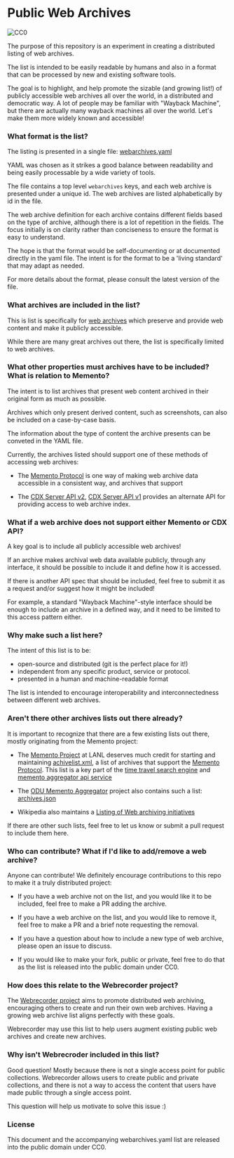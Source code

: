 # Public Web Archives
![CC0](https://licensebuttons.net/p/zero/1.0/88x31.png)

The purpose of this repository is an experiment in creating a distributed listing of web archives.

The list is intended to be easily readable by humans and also in a format that can be processed by new and existing software tools.
 
The goal is to highlight, and help promote the sizable (and growing list!) of publicly accessible web archives all over the world, in a distributed and democratic way. A lot of people may be familiar with "Wayback Machine", but there are actually many wayback machines all over the world. Let's make them more widely known and accessible!


### What format is the list?

The listing is presented in a single file: [webarchives.yaml](webarchives.yaml)

YAML was chosen as it strikes a good balance between readability and being easily processable by a wide variety of tools.

The file contains a top level `webarchives` keys, and each web archive is presented under a unique id.
The web archives are listed alphabetically by id in the file.

The web archive definition for each archive contains different fields based on the type of archive, although there is a lot of repetition in the fields. The focus initially is on clarity rather than conciseness to ensure the format is easy to understand.

The hope is that the format would be self-documenting or at documented directly in the yaml file. The intent is for the format to be a 'living standard' that may adapt as needed.

For more details about the format, please consult the latest version of the file.


### What archives are included in the list?

This is list is specifically for [web archives](https://en.wikipedia.org/wiki/Web_archiving) which preserve and provide web content and make it publicly accessible.

While there are many great archives out there, the list is specifically limited to web archives.


### What other properties must archives have to be included? What is relation to Memento?

The intent is to list archives that present web content archived in their original form as much as possible.

Archives which only present derived content, such as screenshots, can also be included on a case-by-case basis.

The information about the type of content the archive presents can be conveted in the YAML file.

Currently, the archives listed should support one of these methods of accessing web archives:

- The [Memento Protocol](https://tools.ietf.org/html/rfc7089) is one way of making web archive data accessible in a consistent way, and archives that support

- The [CDX Server API v2](https://github.com/ikreymer/pywb/wiki/CDX-Server-API), [CDX Server API v1](https://github.com/internetarchive/wayback/blob/master/wayback-cdx-server/README.md) provides an alternate API for providing access to web archive index.


### What if a web archive does not support either Memento or CDX API?

A key goal is to include all publicly accessible web archives!

If an archive makes archival web data available publicly, through any interface, it should be possible to include it and
define how it is accessed.

If there is another API spec that should be included, feel free to submit it as a request and/or suggest how it might be included!

For example, a standard "Wayback Machine"-style interface should be enough to include an archive in a defined way, and it need to be limited to this access pattern either.


### Why make such a list here?

The intent of this list is to be:

- open-source and distributed (git is the perfect place for it!)
- independent from any specific product, service or protocol.
- presented in a human and machine-readable format

The list is intended to encourage interoperability and interconnectedness between different web archives.


### Aren't there other archives lists out there already?

It is important to recognize that there are a few existing lists out there, mostly originating from the Memento project:

 - The [Memento Project](http://timetravel.mementoweb.org/) at LANL deserves much credit for starting and maintaining [achivelist.xml](http://labs.mementoweb.org/aggregator_config/archivelist.xml), a list of archives that support the [Memento Protocol](https://tools.ietf.org/html/rfc7089).
   This list is a key part of the [time travel search engine](http://timetravel.mementoweb.org/about/) and [memento aggregator api service](http://timetravel.mementoweb.org/guide/api/)

 - The [ODU Memento Aggregator](https://github.com/oduwsdl/memgator) project also contains such a list: [archives.json](https://github.com/oduwsdl/memgator/blob/master/archives.json)

- Wikipedia also maintains a [Listing of Web archiving initiatives](https://en.wikipedia.org/wiki/List_of_Web_archiving_initiatives)

If there are other such lists, feel free to let us know or submit a pull request to include them here.


### Who can contribute? What if I'd like to add/remove a web archive?

Anyone can contribute! We definitely encourage contributions to this repo to make it a truly distributed project:

- If you have a web archive not on the list, and you would like it to be included, feel free to make a PR adding the archive.

- If you have a web archive on the list, and you would like to remove it, feel free to make a PR and a brief note requesting the removal.

- If you have a question about how to include a new type of web archive, please open an issue to discuss.

- If you would like to make your fork, public or private, feel free to do that as the list is released into the public domain under CC0.


### How does this relate to the Webrecorder project?

The [Webrecorder project](https://webrecorder.io/) aims to promote distributed web archiving, encouraging others to create and run their own web archives. Having a growing web archive list aligns perfectly with these goals.

Webrecorder may use this list to help users augment existing public web archives and create new archives.


### Why isn't Webrecroder included in this list?

Good question! Mostly because there is not a single access point for public collections. Webrecorder allows users to create public and private collections, and there is not a way to access the content that users have made public through a single access point.

This question will help us motivate to solve this issue :)


### License

This document and the accompanying webarchives.yaml list are released into the public domain under CC0.
